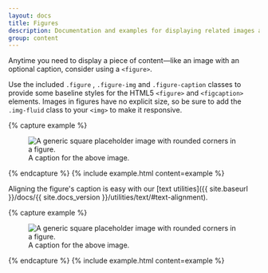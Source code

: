 ```yaml
---
layout: docs
title: Figures
description: Documentation and examples for displaying related images and text with the figure component in Bootstrap.
group: content
---
```


Anytime you need to display a piece of content—like an image with an optional caption, consider using a `<figure>`.

Use the included `.figure` , `.figure-img` and `.figure-caption` classes to provide some baseline styles for the HTML5 `<figure>` and `<figcaption>` elements. Images in figures have no explicit size, so be sure to add the `.img-fluid` class to your `<img>` to make it responsive.

{% capture example %}
<figure class="figure">
  <img data-src="holder.js/400x300" class="figure-img img-fluid rounded" alt="A generic square placeholder image with rounded corners in a figure.">
  <figcaption class="figure-caption">A caption for the above image.</figcaption>
</figure>
{% endcapture %}
{% include example.html content=example %}

Aligning the figure's caption is easy with our [text utilities]({{ site.baseurl }}/docs/{{ site.docs_version }}/utilities/text/#text-alignment).

{% capture example %}
<figure class="figure">
  <img data-src="holder.js/400x300" class="figure-img img-fluid rounded" alt="A generic square placeholder image with rounded corners in a figure.">
  <figcaption class="figure-caption text-right">A caption for the above image.</figcaption>
</figure>
{% endcapture %}
{% include example.html content=example %}
